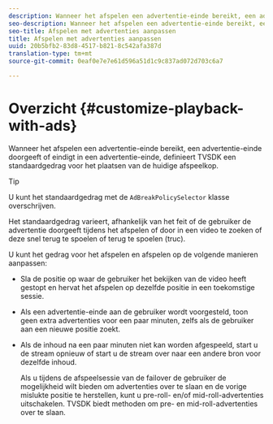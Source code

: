 ```yaml
---
description: Wanneer het afspelen een advertentie-einde bereikt, een advertentie-einde doorgeeft of eindigt in een advertentie-einde, definieert TVSDK een standaardgedrag voor het plaatsen van de huidige afspeelkop.
seo-description: Wanneer het afspelen een advertentie-einde bereikt, een advertentie-einde doorgeeft of eindigt in een advertentie-einde, definieert TVSDK een standaardgedrag voor het plaatsen van de huidige afspeelkop.
seo-title: Afspelen met advertenties aanpassen
title: Afspelen met advertenties aanpassen
uuid: 20b5bfb2-83d8-4517-b821-8c542afa387d
translation-type: tm+mt
source-git-commit: 0eaf0e7e7e61d596a51d1c9c837ad072d703c6a7

---
```



# Overzicht {#customize-playback-with-ads}

Wanneer het afspelen een advertentie-einde bereikt, een advertentie-einde doorgeeft of eindigt in een advertentie-einde, definieert TVSDK een standaardgedrag voor het plaatsen van de huidige afspeelkop.

>[!TIP]
>
>U kunt het standaardgedrag met de `AdBreakPolicySelector` klasse overschrijven.

Het standaardgedrag varieert, afhankelijk van het feit of de gebruiker de advertentie doorgeeft tijdens het afspelen of door in een video te zoeken of deze snel terug te spoelen of terug te spoelen (truc).

U kunt het gedrag voor het afspelen en afspelen op de volgende manieren aanpassen:

* Sla de positie op waar de gebruiker het bekijken van de video heeft gestopt en hervat het afspelen op dezelfde positie in een toekomstige sessie.
* Als een advertentie-einde aan de gebruiker wordt voorgesteld, toon geen extra advertenties voor een paar minuten, zelfs als de gebruiker aan een nieuwe positie zoekt.
* Als de inhoud na een paar minuten niet kan worden afgespeeld, start u de stream opnieuw of start u de stream over naar een andere bron voor dezelfde inhoud.

   Als u tijdens de afspeelsessie van de failover de gebruiker de mogelijkheid wilt bieden om advertenties over te slaan en de vorige mislukte positie te herstellen, kunt u pre-roll- en/of mid-roll-advertenties uitschakelen. TVSDK biedt methoden om pre- en mid-roll-advertenties over te slaan.